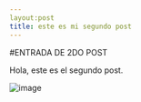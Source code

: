 ```yaml
---
layout:post
title: este es mi segundo post
---
```


#ENTRADA DE 2DO POST

Hola, este es el segundo post.

![image](https://user-images.githubusercontent.com/118776444/203182438-e8bffe44-b0bd-4fc0-bcdb-de73364656f2.png)

